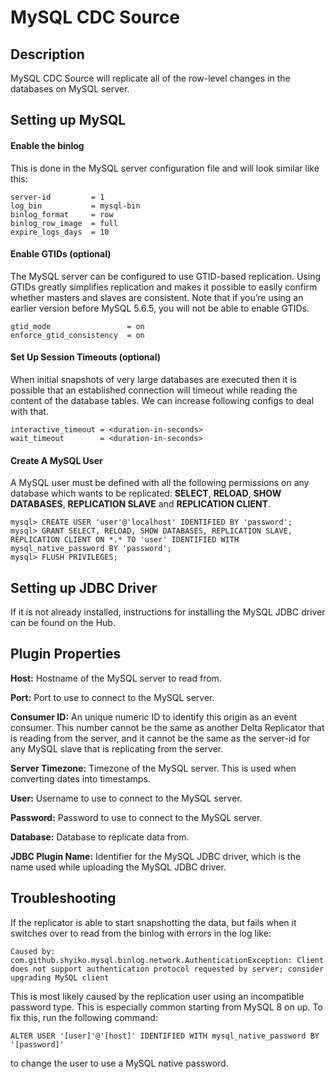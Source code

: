 # MySQL CDC Source


Description
-----------
MySQL CDC Source will replicate all of the row-level changes in the databases on MySQL server.

Setting up MySQL
-----------
#### Enable the binlog
This is done in the MySQL server configuration file and will look similar like this:
```
server-id         = 1
log_bin           = mysql-bin
binlog_format     = row
binlog_row_image  = full
expire_logs_days  = 10
```

#### Enable GTIDs (optional)
The MySQL server can be configured to use GTID-based replication. Using GTIDs greatly simplifies replication and makes 
it possible to easily confirm whether masters and slaves are consistent. Note that if you’re using an earlier version 
before MySQL 5.6.5, you will not be able to enable GTIDs.
```
gtid_mode                 = on
enforce_gtid_consistency  = on
```

#### Set Up Session Timeouts (optional)
When initial snapshots of very large databases are executed then it is possible that an established connection will 
timeout while reading the content of the database tables. We can increase following configs to deal with that.
```
interactive_timeout = <duration-in-seconds>
wait_timeout        = <duration-in-seconds>
```

#### Create A MySQL User
A MySQL user must be defined with all the following permissions on any database which wants to be replicated:
**SELECT**, **RELOAD**, **SHOW DATABASES**, **REPLICATION SLAVE** and **REPLICATION CLIENT**.
```
mysql> CREATE USER 'user'@'localhost' IDENTIFIED BY 'password';
mysql> GRANT SELECT, RELOAD, SHOW DATABASES, REPLICATION SLAVE, REPLICATION CLIENT ON *.* TO 'user' IDENTIFIED WITH mysql_native_password BY 'password';
mysql> FLUSH PRIVILEGES;
```



Setting up JDBC Driver
-----------
If it is not already installed, instructions for installing the MySQL JDBC driver can be found on the Hub.

Plugin Properties
-----------
**Host:** Hostname of the MySQL server to read from.

**Port:** Port to use to connect to the MySQL server.

**Consumer ID:** An unique numeric ID to identify this origin as an event consumer. This number cannot be the same as 
another Delta Replicator that is reading from the server, and it cannot be the same as the server-id for any MySQL 
slave that is replicating from the server.

**Server Timezone:** Timezone of the MySQL server. This is used when converting dates into timestamps.

**User:** Username to use to connect to the MySQL server.

**Password:** Password to use to connect to the MySQL server.

**Database:** Database to replicate data from.

**JDBC Plugin Name:** Identifier for the MySQL JDBC driver, which is the name used while uploading the MySQL JDBC driver.

Troubleshooting
-----------
If the replicator is able to start snapshotting the data, but fails when it switches over to read from the 
binlog with errors in the log like:

```
Caused by: com.github.shyiko.mysql.binlog.network.AuthenticationException: Client does not support authentication protocol requested by server; consider upgrading MySQL client
```

This is most likely caused by the replication user using an incompatible password type. This is especially
common starting from MySQL 8 on up. To fix this, run the following command:

```
ALTER USER '[user]'@'[host]' IDENTIFIED WITH mysql_native_password BY '[password]'
```

to change the user to use a MySQL native password.
